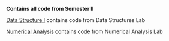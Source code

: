 <p><strong>Contains all code from Semester II</strong></p>
<p><a href="Sem II\Data Structure I">Data Structure I</a> contains code from Data Structures Lab</p>
<p><a href="Sem II\Numerical Analysis">Numerical Analysis</a> contains code from Numerical Analysis Lab</p>
